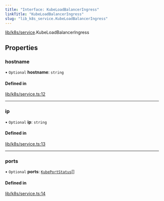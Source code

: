 ```yaml
---
title: "Interface: KubeLoadBalancerIngress"
linkTitle: "KubeLoadBalancerIngress"
slug: "lib_k8s_service.KubeLoadBalancerIngress"
---
```


[lib/k8s/service](../modules/lib_k8s_service.md).KubeLoadBalancerIngress

## Properties

### hostname

• `Optional` **hostname**: `string`

#### Defined in

[lib/k8s/service.ts:12](https://github.com/headlamp-k8s/headlamp/blob/e3b4c5c7/frontend/src/lib/k8s/service.ts#L12)

___

### ip

• `Optional` **ip**: `string`

#### Defined in

[lib/k8s/service.ts:13](https://github.com/headlamp-k8s/headlamp/blob/e3b4c5c7/frontend/src/lib/k8s/service.ts#L13)

___

### ports

• `Optional` **ports**: [`KubePortStatus`](lib_k8s_service.KubePortStatus.md)[]

#### Defined in

[lib/k8s/service.ts:14](https://github.com/headlamp-k8s/headlamp/blob/e3b4c5c7/frontend/src/lib/k8s/service.ts#L14)
